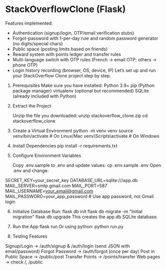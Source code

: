 # StackOverflowClone (Flask)

Features implemented:
- Authentication (signup/login, OTP/email verification stubs)
- Forgot-password with 1-per-day rule and random password generator (no digits/special chars)
- Public space (posting limits based on friends)
- Reward system with points ledger and transfer rules
- Multi-language switch with OTP rules (French -> email OTP; others -> phone OTP)
- Login history recording (browser, OS, device, IP)
Let’s set up and run your StackOverflow Clone project step by step.

1. Prerequisites
   Make sure you have installed:
   Python 3.9+
   pip (Python package manager)
   virtualenv (optional but recommended)
   SQLite (already included with Python)

2. Extract the Project

   Unzip the file you downloaded:
   unzip stackoverflow_clone.zip
   cd stackoverflow_clone

3. Create a Virtual Environment
   python -m venv venv
   source venv/bin/activate     # On Linux/Mac
   venv\Scripts\activate        # On Windows

4. Install Dependencies
   pip install -r requirements.txt

5. Configure Environment Variables

   Copy .env.sample to .env and update values:
   cp .env.sample .env
   Open .env and change:

SECRET_KEY=your_secret_key
DATABASE_URL=sqlite:///app.db
MAIL_SERVER=smtp.gmail.com
MAIL_PORT=587
MAIL_USERNAME=your_email@gmail.com
MAIL_PASSWORD=your_app_password   # Use app password, not Gmail login

6. Initialize Database
Run:
 flask db init
 flask db migrate -m "Initial migration"
 flask db upgrade
 This creates the app.db SQLite database.

7. Run the App
 flask run
 Or using python:
 python run.py

8. Testing Features

  Signup/Login → /auth/signup & /auth/login (send JSON with email/password)
  Forgot Password → /auth/forgot (once per day)
  Post in Public Space → /public/post
  Transfer Points → /points/transfer
  Web pages → check /, /public
 
